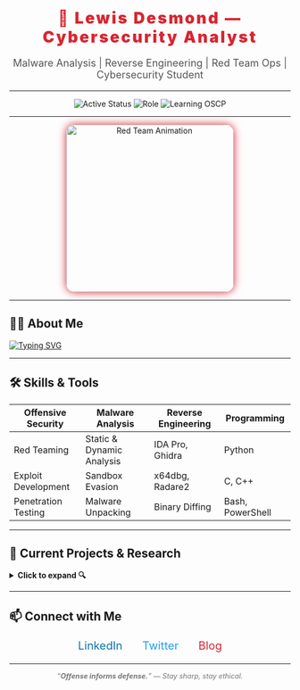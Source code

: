 <!-- README.md -->

<h1 align="center" style="color:#d72631; font-weight: 900; letter-spacing: 3px;">
  🔴 Lewis Desmond — Cybersecurity Analyst
</h1>

<p align="center" style="font-size:18px; color:#555;">
  Malware Analysis | Reverse Engineering | Red Team Ops | Cybersecurity Student  
</p>

---

<p align="center">
  <img src="https://img.shields.io/badge/Status-Active-red?style=for-the-badge&logo=ghost" alt="Active Status" />
  <img src="https://img.shields.io/badge/Role-Cybersecurity%20Analyst-blue?style=for-the-badge&logo=security" alt="Role" />
  <img src="https://img.shields.io/badge/Learning-OSCP-orange?style=for-the-badge&logo=hackthebox" alt="Learning OSCP" />
</p>

---

<p align="center">
  <img src="https://media1.giphy.com/media/v1.Y2lkPTc5MGI3NjExN3o0dnkxbjhzNjlvMG9saWl0ajA3YW53b2Q5eWt0aWJ2Y2hvMW94MyZlcD12MV9pbnRlcm5hbF9naWZfYnlfaWQmY3Q9Zw/Ya63hjCGVaHjmXzWy0/giphy.gif" width="300" alt="Red Team Animation" style="border-radius: 15px; box-shadow: 0 0 15px #d72631;" />
</p>

---

## 👨‍💻 About Me

<a href="https://git.io/typing-svg"><img src="https://readme-typing-svg.demolab.com?font=Fira+Code&pause=1000&color=FB1348&background=FFFFFF00&width=435&lines=CyberSecurity+Analyst;Malware+Researcher;University+Student" alt="Typing SVG" /></a>

---

## 🛠️ Skills & Tools

| Offensive Security | Malware Analysis      | Reverse Engineering    | Programming        |
|--------------------|----------------------|-----------------------|--------------------|
| Red Teaming        | Static & Dynamic Analysis | IDA Pro, Ghidra       | Python             |
| Exploit Development| Sandbox Evasion      | x64dbg, Radare2       | C, C++             |
| Penetration Testing| Malware Unpacking    | Binary Diffing        | Bash, PowerShell   |

---

## 🔭 Current Projects & Research

<details>
  <summary><strong>Click to expand 🔍</strong></summary>
  
- Developing custom evasive payloads & C2 frameworks  
- Analyzing latest malware families and documenting TTPs  
- Writing blog posts on reverse engineering & threat intelligence  
- Automating behavioral malware analysis with Python scripts  
</details>

---

## 📫 Connect with Me

<p align="center" style="font-size:20px;">
  <a href="https://linkedin.com/in/your-linkedin" target="_blank" style="margin: 0 15px; color:#0e76a8; text-decoration:none;">LinkedIn</a>  
  <a href="https://twitter.com/your-twitter" target="_blank" style="margin: 0 15px; color:#1da1f2; text-decoration:none;">Twitter</a>  
  <a href="https://yourblog.com" target="_blank" style="margin: 0 15px; color:#d72631; text-decoration:none;">Blog</a>
</p>

---

<p align="center" style="font-style: italic; color: #777; font-size: 0.9em;">
  “<strong>Offense informs defense.</strong>” — Stay sharp, stay ethical.
</p>
